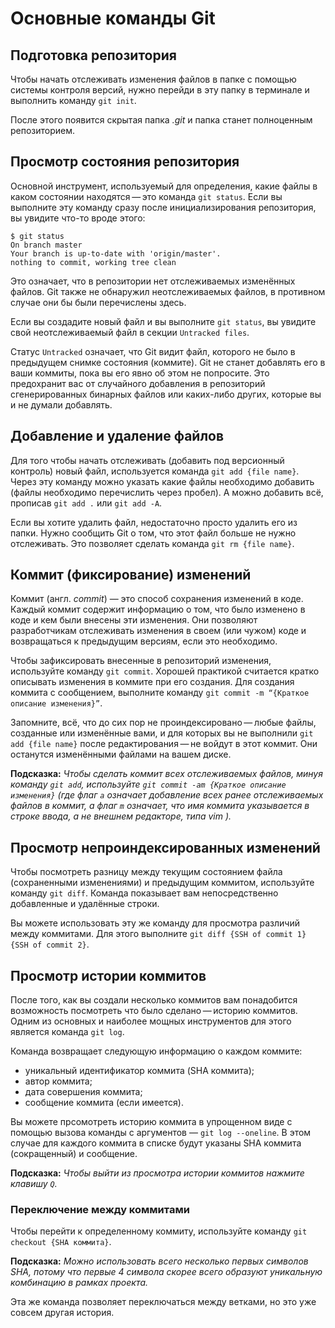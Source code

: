 # Основные команды  Git

## Подготовка репозитория

Чтобы начать отслеживать изменения файлов в папке с помощью системы контроля версий, нужно перейди в эту папку в терминале и выполнить команду `git init`.

После этого появится скрытая папка *.git* и папка станет полноценным репозиторием.

## Просмотр состояния репозитория

Основной инструмент, используемый для определения, какие файлы в каком состоянии находятся — это команда `git status`. Если вы выполните эту команду сразу после инициализирования репозитория, вы увидите что-то вроде этого:

```
$ git status
On branch master
Your branch is up-to-date with 'origin/master'.
nothing to commit, working tree clean
```

Это означает, что в репозитории нет отслеживаемых изменённых файлов. Git также не обнаружил неотслеживаемых файлов, в противном случае они бы были перечислены здесь.

Если вы создадите новый файл и вы выполните `git status`, вы увидите свой неотслеживаемый файл в секции `Untracked files`.

Статус `Untracked` означает, что Git видит файл, которого не было в предыдущем снимке состояния (коммите). Git не станет добавлять его в ваши коммиты, пока вы его явно об этом не попросите. Это предохранит вас от случайного добавления в репозиторий сгенерированных бинарных файлов или каких-либо других, которые вы и не думали добавлять.

## Добавление и удаление файлов
Для того чтобы начать отслеживать (добавить под версионный контроль) новый файл, используется команда `git add {file name}`. Через эту команду можно указать какие файлы необходимо добавить (файлы необходимо перечислить через пробел). А можно добавить всё, прописав `git add .` или `git add -A`.

Если вы хотите удалить файл, недостаточно просто удалить его из папки. Нужно сообщить Git о том, что этот  файл больше не нужно отслеживать. Это позволяет сделать команда `git rm {file name}`.

## Коммит (фиксирование) изменений
Коммит (англ. *commit*) — это способ сохранения изменений в коде. Каждый коммит содержит информацию о том, что было изменено в коде и кем были внесены эти изменения. Они позволяют разработчикам отслеживать изменения в своем (или чужом) коде и возвращаться к предыдущим версиям, если это необходимо.

Чтобы зафиксировать внесенные в репозиторий изменения, используйте команду `git commit`. Хорошей практикой считается кратко описывать изменения в коммите при его создания. Для создания коммита с сообщением, выполните команду `git commit -m “{Краткое описание изменения}”`. 

Запомните, всё, что до сих пор не проиндексировано — любые файлы, созданные или изменённые вами, и для которых вы не выполнили `git add {file name}` после редактирования — не войдут в этот коммит. Они останутся изменёнными файлами на вашем диске.

**Подсказка:**
*Чтобы сделать коммит всех отслеживаемых файлов, минуя команду `git add`,  используйте `git commit -am {Краткое описание изменения}` (где флаг `а` означает добавление всех ранее отслеживаемых файлов в коммит, а флаг `m` означает, что имя коммита указывается в строке ввода, а не внешнем редакторе, типа vim ).*

## Просмотр непроиндексированных изменений

 Чтобы посмотреть разницу между текущим состоянием файла (сохраненными изменениями) и предыдущим коммитом, используйте команду `git diff`. Команда показывает вам непосредственно добавленные и удалённые строки.

 Вы можете использовать эту же команду для просмотра различий между коммитами. Для этого выполните `git diff {SSH of commit 1} {SSH of commit 2}`.

## Просмотр истории коммитов

После того, как вы создали несколько коммитов вам понадобится возможность посмотреть что было сделано — историю коммитов. Одним из основных и наиболее мощных инструментов для этого является команда `git log`.

Команда возвращает следующую информацию о каждом коммите:

- уникальный идентификатор коммита (SHA коммита);
- автор коммита;
- дата совершения коммита;
- сообщение коммита (если имеется).

Вы можете прсомотреть историю коммита в упрощенном виде с помощью вызова команды с аргументов — `git log --oneline`. В этом случае для каждого коммита в списке будут указаны SHA коммита (сокращенный) и сообщение.

**Подсказка:**
*Чтобы выйти из просмотра истории коммитов нажмите клавишу `Q`.*

### Переключение между коммитами

Чтобы перейти к определенному коммиту, используйте команду `git checkout {SHA коммита}`.

**Подсказка:**
*Можно использовать всего несколько первых символов SHA, потому что первые 4 символа скорее всего образуют уникальную комбинацию в рамках проекта.*

Эта же команда позволяет переключаться между ветками, но это уже совсем другая история.